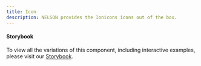 ```yaml
---
title: Icon
description: NELSON provides the Ionicons icons out of the box.
---
```


<framework-tabs></framework-tabs>

#### Storybook

To view all the variations of this component, including interactive examples, please visit our [Storybook]().
